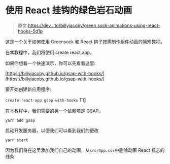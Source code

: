 # 使用 React 挂钩的绿色岩石动画

> 原文:[https://dev . to/billyjacoby/green sock-animations-using-react-hooks-5d1p](https://dev.to/billyjacoby/greensock-animations-using-react-hooks-5d1p)

这是一个关于如何使用 Greensock 和 React 钩子按需制作组件动画的简短教程。

在本教程中，我们将使用 create react app。

如果你想看一个快速演示，你可以先看看这里:

[https://billyjacoby.github.io/gsap-with-hooks/](https://billyjacoby.github.io/gsap-with-hooks/)

要开始创建新应用程序:

`create-react-app gsap-with-hooks`
T1】

在本教程中，我们需要的另一个依赖项是 GSAP。

`yarn add gsap`

启动开发服务器，以便我们可以看到我们的更改

`yarn start`

因为我们将在这里添加我们自己的动画，从`src/App.css`中删除动画 React 标志的线条